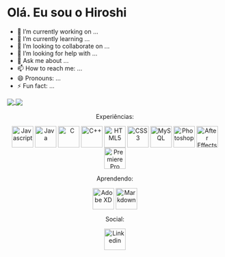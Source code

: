 # Olá. Eu sou o Hiroshi

- 🔭 I’m currently working on ...
- 🌱 I’m currently learning ...
- 👯 I’m looking to collaborate on ...
- 🤔 I’m looking for help with ...
- 💬 Ask me about ...
- 📫 How to reach me: ...
- 😄 Pronouns: ...
- ⚡ Fun fact: ...

<div>
  <a href="https://github.com/nhiroshihashimoto">
</div>
  
<a href="https://github.com/nhiroshihashimoto">
  <img align="center" src="https://github-readme-stats.vercel.app/api?username=nhiroshihashimoto&include_all_commits&count_private=true&show_icons=true&theme=highcontrast&bg_color=20,988181,625353,1c1717&title_color=ff5454&icon_color=ff5454&hide_border=true&hide_title=true&border_radius=15&locale=pt-br" />
</a>
<a href="https://github.com/nhiroshihashimoto">
  <img align="center" src="https://github-readme-stats.vercel.app/api/top-langs/?username=nhiroshihashimoto&layout=compact&langs_count=5&show_icons=true&bg_color=20,988181,625353,1c1717&title_color=ff5454&text_color=ffffff&icon_color=ff5454&hide_border=true&border_radius=15" />
</a>
  
<div align="center" style="display: inline_block"><br>
  Experiências:
  
  <a href="https://github.com/nhiroshihashimoto/module_smartmath"><img align="center" alt="Javascript" height="50" width="50" src="https://cdn.jsdelivr.net/gh/devicons/devicon/icons/javascript/javascript-original.svg"></a>
  <a href="https://www.linkedin.com/in/hiroshihashimoto"><img align="center" alt="Java" height="50" width="50" src="https://cdn.jsdelivr.net/gh/devicons/devicon/icons/java/java-original.svg"></a>
  <a href="https://www.linkedin.com/in/hiroshihashimoto"><img align="center" alt="C" height="50" width="50" src="https://cdn.jsdelivr.net/gh/devicons/devicon/icons/c/c-original.svg"></a>
  <a href="https://www.linkedin.com/in/hiroshihashimoto"><img align="center" alt="C++" height="50" width="50" src="https://cdn.jsdelivr.net/gh/devicons/devicon/icons/cplusplus/cplusplus-original.svg"></a>
  <a href="https://github.com/nhiroshihashimoto/calculator/tree/main"><img align="center" alt="HTML5" height="50" width="50" src="https://cdn.jsdelivr.net/gh/devicons/devicon/icons/html5/html5-original.svg"></a>
  <a href="https://github.com/nhiroshihashimoto/calculator/tree/main"><img align="center" alt="CSS3" height="50" width="50" src="https://cdn.jsdelivr.net/gh/devicons/devicon/icons/css3/css3-original.svg"></a>
  <a href="https://www.linkedin.com/in/hiroshihashimoto"><img align="center" alt="MySQL" height="50" width="50" src="https://cdn.jsdelivr.net/gh/devicons/devicon/icons/mysql/mysql-original-wordmark.svg"></a>
  <a href="https://www.linkedin.com/in/hiroshihashimoto"><img align="center" alt="Photoshop" height="50" width="50" src="https://cdn.jsdelivr.net/gh/devicons/devicon/icons/photoshop/photoshop-line.svg"></a>
  <a href="https://www.linkedin.com/in/hiroshihashimoto"><img align="center" alt="After Effects" height="50" width="50" src="https://cdn.jsdelivr.net/gh/devicons/devicon/icons/aftereffects/aftereffects-original.svg"></a>
  <a href="https://www.linkedin.com/in/hiroshihashimoto"><img align="center" alt="Premiere Pro" height="50" width="50" src="https://cdn.jsdelivr.net/gh/devicons/devicon/icons/premierepro/premierepro-original.svg"></a>
  
  Aprendendo:
  
  <a href="https://www.linkedin.com/in/hiroshihashimoto"><img align="center" alt="Adobe XD" height="50" width="50" src="https://cdn.jsdelivr.net/gh/devicons/devicon/icons/xd/xd-line.svg"></a>
  <a href="https://www.linkedin.com/in/hiroshihashimoto"><img align="center" alt="Markdown" height="50" width="50" src="https://d33wubrfki0l68.cloudfront.net/f1f475a6fda1c2c4be4cac04033db5c3293032b4/513a4/assets/images/markdown-mark-white.svg"></a>
  
  Social:
  
  <a href="https://www.linkedin.com/in/hiroshihashimoto"><img align="center" alt="Linkedin" height="50" width="50" src="https://cdn.jsdelivr.net/gh/devicons/devicon/icons/linkedin/linkedin-original.svg"></a>
  
  
  
  
  
  
  
</div>
